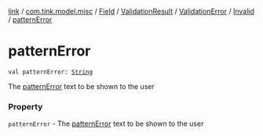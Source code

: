 [link](../../../../../index.md) / [com.tink.model.misc](../../../../index.md) / [Field](../../../index.md) / [ValidationResult](../../index.md) / [ValidationError](../index.md) / [Invalid](index.md) / [patternError](./pattern-error.md)

# patternError

`val patternError: `[`String`](https://kotlinlang.org/api/latest/jvm/stdlib/kotlin/-string/index.html)

The [patternError](./pattern-error.md) text to be shown to the user

### Property

`patternError` - The [patternError](./pattern-error.md) text to be shown to the user